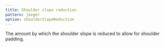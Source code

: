 ```yaml
---
title: Shoulder slope reduction
pattern: jaeger
option: shoulderSlopeReduction
---
```


The amount by which the shoulder slope is reduced to allow for shoulder padding.